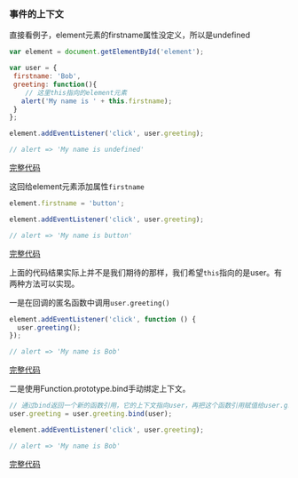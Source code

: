 ### 事件的上下文

直接看例子，element元素的firstname属性没定义，所以是undefined

```javascript
var element = document.getElementById('element');

var user = {
 firstname: 'Bob',
 greeting: function(){
    // 这里this指向的element元素
   alert('My name is ' + this.firstname);
 }
};

element.addEventListener('click', user.greeting);

// alert => 'My name is undefined'
```

[完整代码](http://jsbin.com/caguwu/edit?html,js,output)

这回给element元素添加属性`firstname`

```javascript
element.firstname = 'button';

element.addEventListener('click', user.greeting);

// alert => 'My name is button'
```

[完整代码](http://jsbin.com/vagome/edit?html,js,output)

上面的代码结果实际上并不是我们期待的那样，我们希望`this`指向的是user。有两种方法可以实现。

一是在回调的匿名函数中调用`user.greeting()`

```javascript
element.addEventListener('click', function () {
  user.greeting();
});

// alert => 'My name is Bob'
```

[完整代码](http://jsbin.com/qexaki/edit?html,js,output)

二是使用Function.prototype.bind手动绑定上下文。

```javascript
// 通过bind返回一个新的函数引用，它的上下文指向user，再把这个函数引用赋值给user.greeting。
user.greeting = user.greeting.bind(user);

element.addEventListener('click', user.greeting);

// alert => 'My name is Bob'
```

[完整代码](http://jsbin.com/bixucu/edit?html,js,output)
